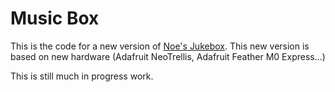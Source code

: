 # Music Box
This is the code for a new version of [Noe's Jukebox](https://interactingobjects.com/?cat=104).
This new version is based on new hardware (Adafruit NeoTrellis, Adafruit Feather M0 Express...)

This is still much in progress work.